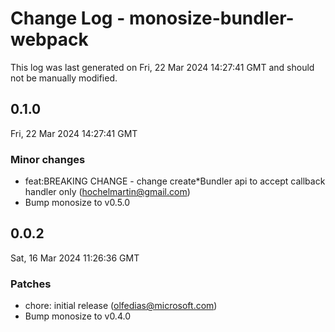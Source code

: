 # Change Log - monosize-bundler-webpack

This log was last generated on Fri, 22 Mar 2024 14:27:41 GMT and should not be manually modified.

<!-- Start content -->

## 0.1.0

Fri, 22 Mar 2024 14:27:41 GMT

### Minor changes

- feat:BREAKING CHANGE - change create*Bundler api to accept callback handler only (hochelmartin@gmail.com)
- Bump monosize to v0.5.0

## 0.0.2

Sat, 16 Mar 2024 11:26:36 GMT

### Patches

- chore: initial release (olfedias@microsoft.com)
- Bump monosize to v0.4.0
